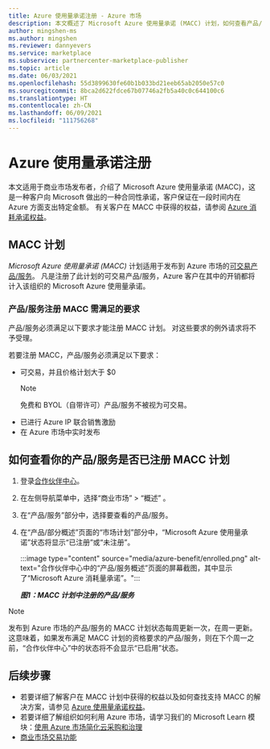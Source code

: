 ```yaml
---
title: Azure 使用量承诺注册 - Azure 市场
description: 本文概述了 Microsoft Azure 使用量承诺 (MACC) 计划，如何查看产品/服务是否已注册 MACC 计划以及 MACC 的要求。
author: mingshen-ms
ms.author: mingshen
ms.reviewer: dannyevers
ms.service: marketplace
ms.subservice: partnercenter-marketplace-publisher
ms.topic: article
ms.date: 06/03/2021
ms.openlocfilehash: 55d3899630fe60b1b033bd21eeb65ab2050e57c0
ms.sourcegitcommit: 8bca2d622fdce67b07746a2fb5a40c0c644100c6
ms.translationtype: HT
ms.contentlocale: zh-CN
ms.lasthandoff: 06/09/2021
ms.locfileid: "111756268"
---
```

# <a name="azure-consumption-commitment-enrollment"></a>Azure 使用量承诺注册

本文适用于商业市场发布者，介绍了 Microsoft Azure 使用量承诺 (MACC)，这是一种客户向 Microsoft 做出的一种合同性承诺，客户保证在一段时间内在 Azure 方面支出特定金额。 有关客户在 MACC 中获得的权益，请参阅 [Azure 消耗承诺权益](/marketplace/azure-consumption-commitment-benefit)。

## <a name="macc-program"></a>MACC 计划

_Microsoft Azure 使用量承诺 (MACC)_ 计划适用于发布到 Azure 市场的[可交易产品/服务](marketplace-commercial-transaction-capabilities-and-considerations.md#transact-overview)。 凡是注册了此计划的可交易产品/服务，Azure 客户在其中的开销都将计入该组织的 Microsoft Azure 使用量承诺。

### <a name="requirements-for-an-offer-to-be-enrolled-in-macc"></a>产品/服务注册 MACC 需满足的要求

产品/服务必须满足以下要求才能注册 MACC 计划。 对这些要求的例外请求将不予受理。

若要注册 MACC，产品/服务必须满足以下要求：

- 可交易，并且价格计划大于 $0  
    > [!NOTE]
    > 免费和 BYOL（自带许可）产品/服务不被视为可交易。
- 已进行 Azure IP 联合销售激励
- 在 Azure 市场中实时发布

## <a name="how-to-see-if-your-offer-is-enrolled-in-the-macc-program"></a>如何查看你的产品/服务是否已注册 MACC 计划

1. 登录[合作伙伴中心](https://partner.microsoft.com/dashboard/home)。
1. 在左侧导航菜单中，选择“商业市场” > “概述” 。
1. 在“产品/服务”部分中，选择要查看的产品/服务。
1. 在“产品/部分概述”页面的“市场计划”部分中，“Microsoft Azure 使用量承诺”状态将显示“已注册”或“未注册”。

    :::image type="content" source="media/azure-benefit/enrolled.png" alt-text="合作伙伴中心中的“产品/服务概述”页面的屏幕截图，其中显示了“Microsoft Azure 消耗量承诺”。":::

    ***图1：MACC 计划中注册的产品/服务***

> [!NOTE]
> 发布到 Azure 市场的产品/服务的 MACC 计划状态每周更新一次，在周一更新。 这意味着，如果发布满足 MACC 计划的资格要求的产品/服务，则在下个周一之前，“合作伙伴中心”中的状态将不会显示“已启用”状态。

## <a name="next-steps"></a>后续步骤

- 若要详细了解客户在 MACC 计划中获得的权益以及如何查找支持 MACC 的解决方案，请参见 [Azure 使用量承诺权益](/marketplace/azure-consumption-commitment-benefit)。
- 若要详细了解组织如何利用 Azure 市场，请学习我们的 Microsoft Learn 模块：[使用 Azure 市场简化云采购和治理](/learn/modules/simplify-cloud-procurement-governance-azure-marketplace/)
- [商业市场交易功能](marketplace-commercial-transaction-capabilities-and-considerations.md#transact-publishing-option)
